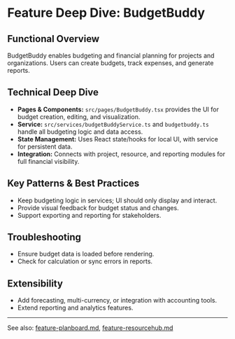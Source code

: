 # Feature Deep Dive: BudgetBuddy

## Functional Overview
BudgetBuddy enables budgeting and financial planning for projects and organizations. Users can create budgets, track expenses, and generate reports.

## Technical Deep Dive
- **Pages & Components:** `src/pages/BudgetBuddy.tsx` provides the UI for budget creation, editing, and visualization.
- **Service:** `src/services/budgetBuddyService.ts` and `budgetbuddy.ts` handle all budgeting logic and data access.
- **State Management:** Uses React state/hooks for local UI, with service for persistent data.
- **Integration:** Connects with project, resource, and reporting modules for full financial visibility.

## Key Patterns & Best Practices
- Keep budgeting logic in services; UI should only display and interact.
- Provide visual feedback for budget status and changes.
- Support exporting and reporting for stakeholders.

## Troubleshooting
- Ensure budget data is loaded before rendering.
- Check for calculation or sync errors in reports.

## Extensibility
- Add forecasting, multi-currency, or integration with accounting tools.
- Extend reporting and analytics features.

---

See also: [feature-planboard.md](feature-planboard.md), [feature-resourcehub.md](feature-resourcehub.md)
